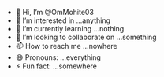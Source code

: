 - 👋 Hi, I’m @OmMohite03
- 👀 I’m interested in ...anything
- 🌱 I’m currently learning ...nothing
- 💞️ I’m looking to collaborate on ...something
- 📫 How to reach me ...nowhere
- 😄 Pronouns: ...everything
- ⚡ Fun fact: ...somewhere

<!---
OmMohite03/OmMohite03 is a ✨ special ✨ repository because its `README.md` (this file) appears on your GitHub profile.
You can click the Preview link to take a look at your changes.
--->
